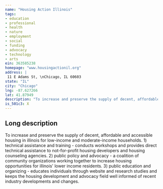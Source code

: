 ```yaml
---
name: "Housing Action Illinois"
tags:
- education
- professional
- health
- nature
- employment
- social
- funding
- advocacy
- technology
- arts
ein: 363585238
homepage: "www.housingactionil.org"
address: |
 11 E Adams St, \nChicago, IL 60603
state: "IL"
city: "Chicago"
lng: -87.627266
lat: 41.87949
description: "To increase and preserve the supply of decent, affordable and accessible housing in illinois for low-income and moderate-income households. "
is_501c3: X
---
```


## Long description

To increase and preserve the supply of decent, affordable and accessible housing in illinois for low-income and moderate-income households. 1) technical assistance and training - conducts workshops and provides direct technical assistance to not-for-profit housing developers and housing counseling agencies. 2) public policy and advocacy - a coalition of community organizations working together to increase housing opportunities for illinois' lower income residents. 3) public education and organizing - educates individuals through website and research studies and keeps the housing development and advocacy field well informed of recent industry developments and changes. 
